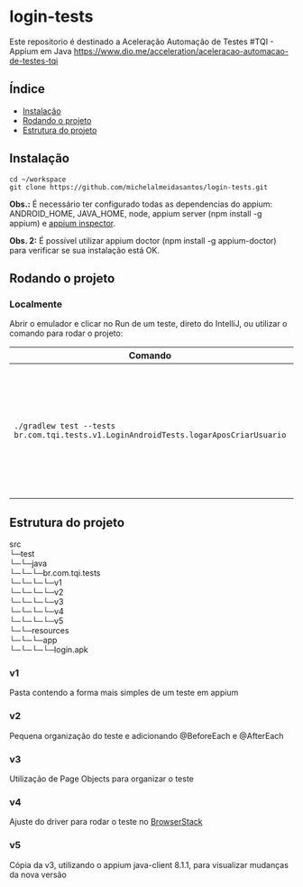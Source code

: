 # login-tests

Este repositorio é destinado a Aceleração Automação de Testes #TQI - Appium em Java
https://www.dio.me/acceleration/aceleracao-automacao-de-testes-tqi

## Índice

-   [Instalação](#install)
-   [Rodando o projeto](#start)
-   [Estrutura do projeto](#structure)

## <a name="install"></a>Instalação

```shell
cd ~/workspace
git clone https://github.com/michelalmeidasantos/login-tests.git
```
**Obs.:** É necessário ter configurado todas as dependencias do appium:
ANDROID_HOME, JAVA_HOME, node, appium server (npm install -g appium) e [appium inspector](https://github.com/appium/appium-inspector/releases).

**Obs. 2:** É possível utilizar appium doctor (npm install -g appium-doctor) para verificar se sua instalação está OK.

## <a name="start"></a>Rodando o projeto
### Localmente
Abrir o emulador e clicar no Run de um teste, direto do IntelliJ, ou utilizar o comando para rodar o projeto:

| Comando                                                                              | Uso                                                                                                  |
|--------------------------------------------------------------------------------------|------------------------------------------------------------------------------------------------------|
| `./gradlew test --tests br.com.tqi.tests.v1.LoginAndroidTests.logarAposCriarUsuario` | Roda os testes usando Gradle, caso desejado passar a opção `--tests` + `package` + `metodo de teste` |

## <a name="structure"></a>Estrutura do projeto
src\
└─test\
└─└─java\
└─└─└─br.com.tqi.tests\
└─└─└─└─v1\
└─└─└─└─v2\
└─└─└─└─v3\
└─└─└─└─v4\
└─└─└─└─v5\
└─└─resources\
└─└─└─app\
└─└─└─└─login.apk

### v1

Pasta contendo a forma mais simples de um teste em appium

### v2

Pequena organização do teste e adicionando @BeforeEach e @AfterEach

### v3

Utilização de Page Objects para organizar o teste

### v4

Ajuste do driver para rodar o teste no [BrowserStack](https://www.browserstack.com/)

### v5

Cópia da v3, utilizando o appium java-client 8.1.1, para visualizar mudanças da nova versão
